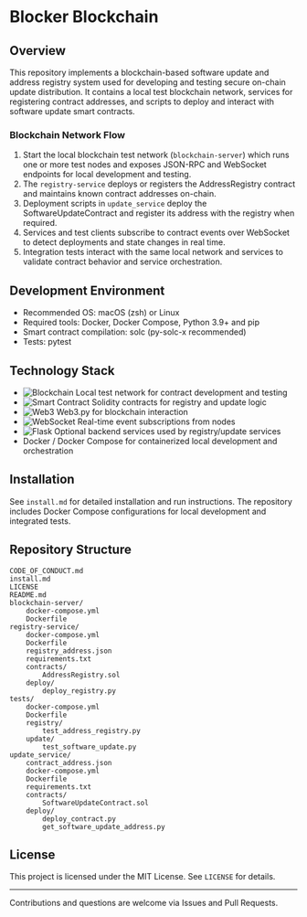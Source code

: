# Blocker Blockchain

## Overview
This repository implements a blockchain-based software update and address registry system used for developing and testing secure on-chain update distribution. It contains a local test blockchain network, services for registering contract addresses, and scripts to deploy and interact with software update smart contracts.

### Blockchain Network Flow
1. Start the local blockchain test network (`blockchain-server`) which runs one or more test nodes and exposes JSON-RPC and WebSocket endpoints for local development and testing.
2. The `registry-service` deploys or registers the AddressRegistry contract and maintains known contract addresses on-chain.
3. Deployment scripts in `update_service` deploy the SoftwareUpdateContract and register its address with the registry when required.
4. Services and test clients subscribe to contract events over WebSocket to detect deployments and state changes in real time.
5. Integration tests interact with the same local network and services to validate contract behavior and service orchestration.

## Development Environment
- Recommended OS: macOS (zsh) or Linux
- Required tools: Docker, Docker Compose, Python 3.9+ and pip
- Smart contract compilation: solc (py-solc-x recommended)
- Tests: pytest

## Technology Stack
- ![Blockchain](https://img.shields.io/badge/Blockchain-121D33?style=flat&logo=blockchaindotcom&logoColor=white)  Local test network for contract development and testing
- ![Smart Contract](https://img.shields.io/badge/Smart_Contract-2C3E50?style=flat&logo=ethereum&logoColor=white)  Solidity contracts for registry and update logic
- ![Web3](https://img.shields.io/badge/Web3-F16822?style=flat&logo=web3dotjs&logoColor=white)  Web3.py for blockchain interaction
- ![WebSocket](https://img.shields.io/badge/WebSocket-008080?style=flat&logo=socketdotio&logoColor=white)  Real-time event subscriptions from nodes
- ![Flask](https://img.shields.io/badge/Flask-000000?style=flat&logo=flask&logoColor=white)  Optional backend services used by registry/update services
- Docker / Docker Compose for containerized local development and orchestration

## Installation
See `install.md` for detailed installation and run instructions. The repository includes Docker Compose configurations for local development and integrated tests.

## Repository Structure
```
CODE_OF_CONDUCT.md
install.md
LICENSE
README.md
blockchain-server/
	docker-compose.yml
	Dockerfile
registry-service/
	docker-compose.yml
	Dockerfile
	registry_address.json
	requirements.txt
	contracts/
		AddressRegistry.sol
	deploy/
		deploy_registry.py
tests/
	docker-compose.yml
	Dockerfile
	registry/
		test_address_registry.py
	update/
		test_software_update.py
update_service/
	contract_address.json
	docker-compose.yml
	Dockerfile
	requirements.txt
	contracts/
		SoftwareUpdateContract.sol
	deploy/
		deploy_contract.py
		get_software_update_address.py
```

## License
This project is licensed under the MIT License. See `LICENSE` for details.

---

Contributions and questions are welcome via Issues and Pull Requests.